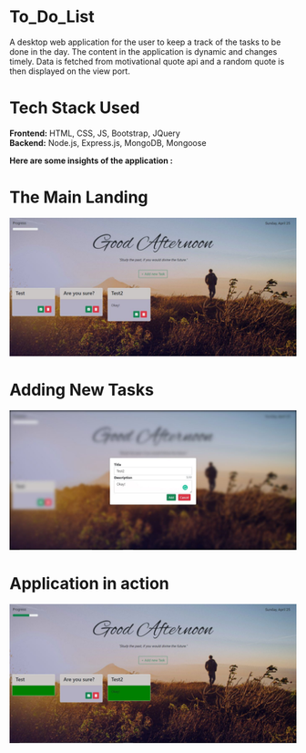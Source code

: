 # To_Do_List
A desktop web application for the user to keep a track of the tasks to be done in the day. The content in the application is dynamic and changes timely. Data is fetched from motivational quote api and a random quote is then displayed on the view port.

# Tech Stack Used
<strong>Frontend:</strong> HTML, CSS, JS, Bootstrap, JQuery
<br>
<strong>Backend:</strong> Node.js, Express.js, MongoDB, Mongoose

<strong>Here are some insights of the application :</strong>

# The Main Landing
<img src="images/main.JPG" />

# Adding New Tasks
<img src="images/addTask.JPG" />

# Application in action
<img src="images/Done.JPG" />
